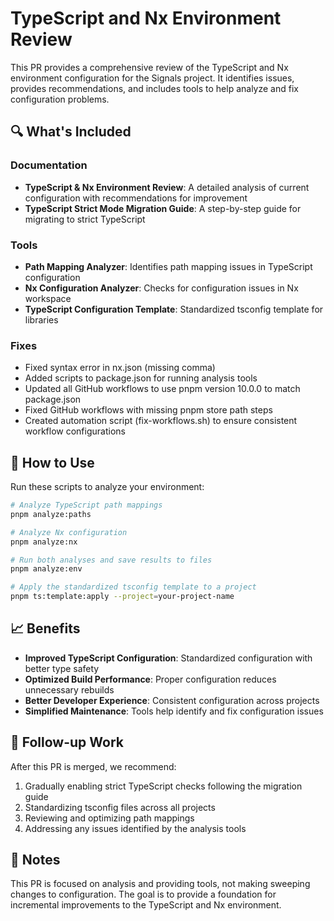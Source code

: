 # TypeScript and Nx Environment Review

This PR provides a comprehensive review of the TypeScript and Nx environment configuration for the Signals project. It identifies issues, provides recommendations, and includes tools to help analyze and fix configuration problems.

## 🔍 What's Included

### Documentation
- **TypeScript & Nx Environment Review**: A detailed analysis of current configuration with recommendations for improvement
- **TypeScript Strict Mode Migration Guide**: A step-by-step guide for migrating to strict TypeScript

### Tools
- **Path Mapping Analyzer**: Identifies path mapping issues in TypeScript configuration
- **Nx Configuration Analyzer**: Checks for configuration issues in Nx workspace
- **TypeScript Configuration Template**: Standardized tsconfig template for libraries

### Fixes
- Fixed syntax error in nx.json (missing comma)
- Added scripts to package.json for running analysis tools
- Updated all GitHub workflows to use pnpm version 10.0.0 to match package.json
- Fixed GitHub workflows with missing pnpm store path steps
- Created automation script (fix-workflows.sh) to ensure consistent workflow configurations

## 🚀 How to Use

Run these scripts to analyze your environment:

```bash
# Analyze TypeScript path mappings
pnpm analyze:paths

# Analyze Nx configuration
pnpm analyze:nx

# Run both analyses and save results to files
pnpm analyze:env

# Apply the standardized tsconfig template to a project
pnpm ts:template:apply --project=your-project-name
```

## 📈 Benefits

- **Improved TypeScript Configuration**: Standardized configuration with better type safety
- **Optimized Build Performance**: Proper configuration reduces unnecessary rebuilds
- **Better Developer Experience**: Consistent configuration across projects
- **Simplified Maintenance**: Tools help identify and fix configuration issues

## 🔄 Follow-up Work

After this PR is merged, we recommend:

1. Gradually enabling strict TypeScript checks following the migration guide
2. Standardizing tsconfig files across all projects
3. Reviewing and optimizing path mappings
4. Addressing any issues identified by the analysis tools

## 📝 Notes

This PR is focused on analysis and providing tools, not making sweeping changes to configuration. The goal is to provide a foundation for incremental improvements to the TypeScript and Nx environment.
